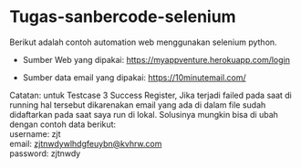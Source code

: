 # Tugas-sanbercode-selenium

Berikut adalah contoh automation web menggunakan selenium python.

- Sumber Web yang dipakai: https://myappventure.herokuapp.com/login

- Sumber data email yang dipakai: https://10minutemail.com/

Catatan:
untuk Testcase 3 Success Register, Jika terjadi failed pada saat di running hal tersebut dikarenakan email yang ada di dalam file sudah didaftarkan pada saat saya run di lokal. Solusinya mungkin bisa di ubah dengan contoh data berikut:
<br> username: zjt
<br> email: zjtnwdywlhdgfeuybn@kvhrw.com
<br> password: zjtnwdy

